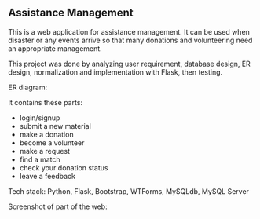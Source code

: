 ## Assistance Management

This is a web application for assistance management. It can be used when disaster or any events arrive so that many donations and volunteering need an appropriate management.

This project was done by analyzing user requirement, database design, ER design, normalization and implementation with Flask, then testing.

ER diagram:

It contains these parts: 
   - login/signup
   - submit a new material
   - make a donation
   - become a volunteer
   - make a request
   - find a match
   - check your donation status
   - leave a feedback

Tech stack: Python, Flask, Bootstrap, WTForms, MySQLdb, MySQL Server

Screenshot of part of the web:
